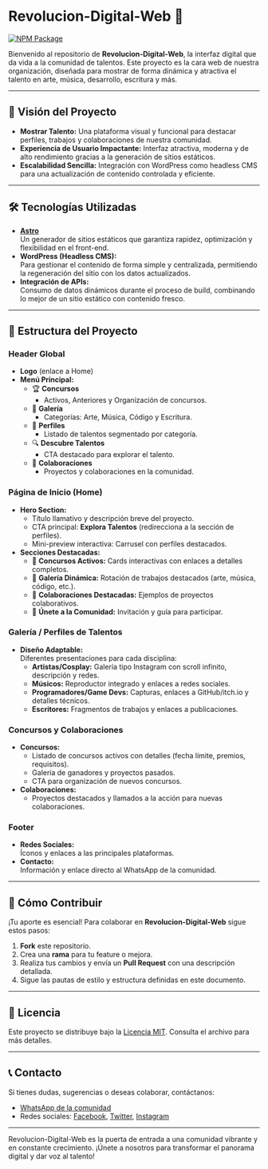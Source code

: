# Revolucion-Digital-Web 🚀

[![NPM Package](https://github.com/Digital-Revolution-Cuba/Digital-Revolution-Web/actions/workflows/build.yml/badge.svg)](https://github.com/Digital-Revolution-Cuba/Digital-Revolution-Web/actions/workflows/build.yml)

Bienvenido al repositorio de **Revolucion-Digital-Web**, la interfaz digital que da vida a la comunidad de talentos. Este proyecto es la cara web de nuestra organización, diseñada para mostrar de forma dinámica y atractiva el talento en arte, música, desarrollo, escritura y más.

---

## 🌟 Visión del Proyecto

- **Mostrar Talento:** Una plataforma visual y funcional para destacar perfiles, trabajos y colaboraciones de nuestra comunidad.
- **Experiencia de Usuario Impactante:** Interfaz atractiva, moderna y de alto rendimiento gracias a la generación de sitios estáticos.
- **Escalabilidad Sencilla:** Integración con WordPress como headless CMS para una actualización de contenido controlada y eficiente.

---

## 🛠 Tecnologías Utilizadas

- **[Astro](https://astro.build/)**  
  Un generador de sitios estáticos que garantiza rapidez, optimización y flexibilidad en el front-end.
- **WordPress (Headless CMS):**  
  Para gestionar el contenido de forma simple y centralizada, permitiendo la regeneración del sitio con los datos actualizados.
- **Integración de APIs:**  
  Consumo de datos dinámicos durante el proceso de build, combinando lo mejor de un sitio estático con contenido fresco.

---

## 📁 Estructura del Proyecto

### Header Global

- **Logo** (enlace a Home)
- **Menú Principal:**
  - 🏆 **Concursos**
    - Activos, Anteriores y Organización de concursos.
  - 🎨 **Galería**
    - Categorías: Arte, Música, Código y Escritura.
  - 👤 **Perfiles**
    - Listado de talentos segmentado por categoría.
  - 🔍 **Descubre Talentos**
    - CTA destacado para explorar el talento.
  - 🤝 **Colaboraciones**
    - Proyectos y colaboraciones en la comunidad.

### Página de Inicio (Home)

- **Hero Section:**
  - Título llamativo y descripción breve del proyecto.
  - CTA principal: **Explora Talentos** (redirecciona a la sección de perfiles).
  - Mini-preview interactiva: Carrusel con perfiles destacados.
- **Secciones Destacadas:**
  - 📢 **Concursos Activos:** Cards interactivas con enlaces a detalles completos.
  - 🎨 **Galería Dinámica:** Rotación de trabajos destacados (arte, música, código, etc.).
  - 🤝 **Colaboraciones Destacadas:** Ejemplos de proyectos colaborativos.
  - 🔗 **Únete a la Comunidad:** Invitación y guía para participar.

### Galería / Perfiles de Talentos

- **Diseño Adaptable:**  
  Diferentes presentaciones para cada disciplina:
  - **Artistas/Cosplay:** Galería tipo Instagram con scroll infinito, descripción y redes.
  - **Músicos:** Reproductor integrado y enlaces a redes sociales.
  - **Programadores/Game Devs:** Capturas, enlaces a GitHub/itch.io y detalles técnicos.
  - **Escritores:** Fragmentos de trabajos y enlaces a publicaciones.

### Concursos y Colaboraciones

- **Concursos:**
  - Listado de concursos activos con detalles (fecha límite, premios, requisitos).
  - Galería de ganadores y proyectos pasados.
  - CTA para organización de nuevos concursos.
- **Colaboraciones:**
  - Proyectos destacados y llamados a la acción para nuevas colaboraciones.

### Footer

- **Redes Sociales:**  
  Íconos y enlaces a las principales plataformas.
- **Contacto:**  
  Información y enlace directo al WhatsApp de la comunidad.

---

## 🔧 Cómo Contribuir

¡Tu aporte es esencial! Para colaborar en **Revolucion-Digital-Web** sigue estos pasos:

1. **Fork** este repositorio.
2. Crea una **rama** para tu feature o mejora.
3. Realiza tus cambios y envía un **Pull Request** con una descripción detallada.
4. Sigue las pautas de estilo y estructura definidas en este documento.

---

## 📜 Licencia

Este proyecto se distribuye bajo la [Licencia MIT](LICENSE). Consulta el archivo para más detalles.

---

## 📞 Contacto

Si tienes dudas, sugerencias o deseas colaborar, contáctanos:

- [WhatsApp de la comunidad](https://chat.whatsapp.com/KnUKS0iM8463oXkeT9OKbt)
- Redes sociales: [Facebook](https://www.facebook.com/share/16Kcj558mD/), [Twitter](https://x.com/Revol2025?t=gCb0C9f3UmUTreOmUMAQOA&s=09), [Instagram](#https://www.instagram.com/revoluciondigital2025?igsh=bHFjMGp4MmdkdGQx)

---

Revolucion-Digital-Web es la puerta de entrada a una comunidad vibrante y en constante crecimiento. ¡Únete a nosotros para transformar el panorama digital y dar voz al talento!
